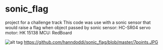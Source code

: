 # sonic_flag
project for a challenge track
This code was use with a sonic sensor that would raise a flag when object passed by
sonic sensor: HC-SR04
servo motor: HK 15138
MCU: RedBoard

![alt tag](https://github.com/hanndoddi/sonic_flag/blob/master/2points.JPG)
https://github.com/hanndoddi/sonic_flag/blob/master/7points.JPG
